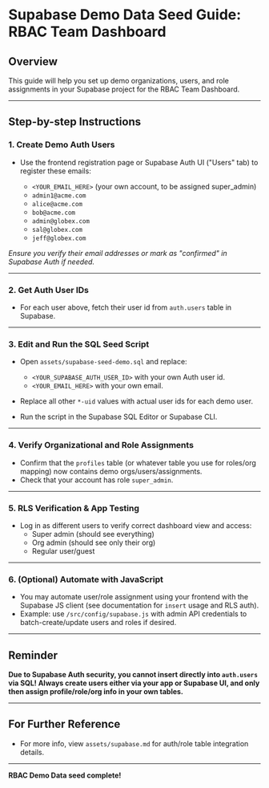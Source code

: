 # Supabase Demo Data Seed Guide: RBAC Team Dashboard

## Overview

This guide will help you set up demo organizations, users, and role assignments in your Supabase project for the RBAC Team Dashboard.

---

## Step-by-step Instructions

### 1. Create Demo Auth Users

- Use the frontend registration page or Supabase Auth UI ("Users" tab) to register these emails:

  - `<YOUR_EMAIL_HERE>` (your own account, to be assigned super_admin)
  - `admin1@acme.com`
  - `alice@acme.com`
  - `bob@acme.com`
  - `admin@globex.com`
  - `sal@globex.com`
  - `jeff@globex.com`

*Ensure you verify their email addresses or mark as "confirmed" in Supabase Auth if needed.*

---

### 2. Get Auth User IDs

- For each user above, fetch their user id from `auth.users` table in Supabase.

---

### 3. Edit and Run the SQL Seed Script

- Open `assets/supabase-seed-demo.sql` and replace:
  - `<YOUR_SUPABASE_AUTH_USER_ID>` with your own Auth user id.
  - `<YOUR_EMAIL_HERE>` with your own email.

- Replace all other `*-uid` values with actual user ids for each demo user.

- Run the script in the Supabase SQL Editor or Supabase CLI.

---

### 4. Verify Organizational and Role Assignments

- Confirm that the `profiles` table (or whatever table you use for roles/org mapping) now contains demo orgs/users/assignments.
- Check that your account has role `super_admin`.

---

### 5. RLS Verification & App Testing

- Log in as different users to verify correct dashboard view and access:
  - Super admin (should see everything)
  - Org admin (should see only their org)
  - Regular user/guest

---

### 6. (Optional) Automate with JavaScript

- You may automate user/role assignment using your frontend with the Supabase JS client (see documentation for `insert` usage and RLS auth).
- Example: use `/src/config/supabase.js` with admin API credentials to batch-create/update users and roles if desired.

---

## Reminder

**Due to Supabase Auth security, you cannot insert directly into `auth.users` via SQL! Always create users either via your app or Supabase UI, and only then assign profile/role/org info in your own tables.**

---

## For Further Reference

- For more info, view `assets/supabase.md` for auth/role table integration details.

---

**RBAC Demo Data seed complete!**
